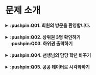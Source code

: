# 문제 소개
<details>
    <summary><strong>:pushpin:Q01. 회원의 방문을 환영합니다.</strong></summary><br>
    :+1:<strong>with</strong> 조태익(https://github.com/vankze34), 이재선(https://github.com/Sun1203)<br>
    :heavy_check_mark:<strong>My role</strong><br>
    &nbsp;&nbsp;&nbsp;&nbsp;&nbsp;&nbsp;1. 전체적인 아이디어 제공<br>
    &nbsp;&nbsp;&nbsp;&nbsp;&nbsp;&nbsp;2. 코드 작성 및 병합<br>
</details>
<br>

<details>
    <summary><strong>:pushpin:Q02. 상위권 3명 확인하기</strong><br>
    &nbsp;&nbsp;&nbsp;&nbsp;<strong>:pushpin:Q03. 하위권 출력하기</strong></summary>
    :+1:<strong>with</strong> 류선영(https://github.com/sonyujin95), 이진의(https://github.com/leejineui)<br>
    :heavy_check_mark:<strong>My role</strong><br>
    &nbsp;&nbsp;&nbsp;&nbsp;&nbsp;&nbsp;1. 전체적인 아이디어 제공<br>
    &nbsp;&nbsp;&nbsp;&nbsp;&nbsp;&nbsp;2. 팀원들이 다양한 문자열 포매팅을 활용하도록 도움<br>
    &nbsp;&nbsp;&nbsp;&nbsp;&nbsp;&nbsp;3. md파일 제작<br>

</details>
<br>

<details>
    <summary><strong>:pushpin:Q04. 선생님의 담당 학년 바꾸기</strong></summary>
    Made by myself :blush:
</details>
<br>

<details>
    <summary><strong>:pushpin:Q05. 공공 데이터로 시각화하기</strong></summary>
    :+1:<strong>with</strong> 김수연(https://github.com/metaego), 이진영(https://github.com/dlwlsdudo1)<br>
    :heavy_check_mark:<strong>My role</strong><br>
    &nbsp;&nbsp;&nbsp;&nbsp;&nbsp;&nbsp;1. 프로젝트 진행(아이디어 제공, 파트 분배 등)<br>
    &nbsp;&nbsp;&nbsp;&nbsp;&nbsp;&nbsp;2. 데이터 시각화 구현<br>
    &nbsp;&nbsp;&nbsp;&nbsp;&nbsp;&nbsp;3. 파일 다듬기, 시각화 자료를 통한 예측
</details>
<br>
